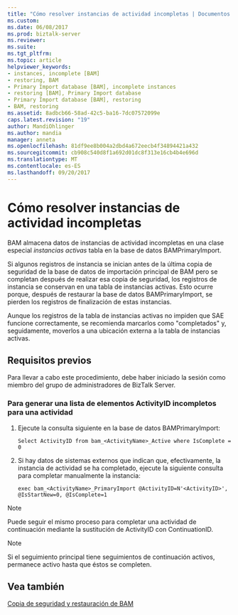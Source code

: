 ```yaml
---
title: "Cómo resolver instancias de actividad incompletas | Documentos de Microsoft"
ms.custom: 
ms.date: 06/08/2017
ms.prod: biztalk-server
ms.reviewer: 
ms.suite: 
ms.tgt_pltfrm: 
ms.topic: article
helpviewer_keywords:
- instances, incomplete [BAM]
- restoring, BAM
- Primary Import database [BAM], incomplete instances
- restoring [BAM], Primary Import database
- Primary Import database [BAM], restoring
- BAM, restoring
ms.assetid: 8adbcb66-58ad-42c5-ba16-7dc07572099e
caps.latest.revision: "19"
author: MandiOhlinger
ms.author: mandia
manager: anneta
ms.openlocfilehash: 81df9ee8b004a2dbd4a672eecb4f34894421a432
ms.sourcegitcommit: cb908c540d8f1a692d01dc8f313e16cb4b4e696d
ms.translationtype: MT
ms.contentlocale: es-ES
ms.lasthandoff: 09/20/2017
---
```

# <a name="how-to-resolve-incomplete-activity-instances"></a>Cómo resolver instancias de actividad incompletas
BAM almacena datos de instancias de actividad incompletas en una clase especial *instancias activas* tabla en la base de datos BAMPrimaryImport.  
  
 Si algunos registros de instancia se inician antes de la última copia de seguridad de la base de datos de importación principal de BAM pero se completan después de realizar esa copia de seguridad, los registros de instancia se conservan en una tabla de instancias activas. Esto ocurre porque, después de restaurar la base de datos BAMPrimaryImport, se pierden los registros de finalización de estas instancias.  
  
 Aunque los registros de la tabla de instancias activas no impiden que SAE funcione correctamente, se recomienda marcarlos como "completados" y, seguidamente, moverlos a una ubicación externa a la tabla de instancias activas.  
  
## <a name="prerequisites"></a>Requisitos previos  
 Para llevar a cabo este procedimiento, debe haber iniciado la sesión como miembro del grupo de administradores de BizTalk Server.  
  
### <a name="to-generate-a-list-of-incomplete-activityids-for-an-activity"></a>Para generar una lista de elementos ActivityID incompletos para una actividad  
  
1.  Ejecute la consulta siguiente en la base de datos BAMPrimaryImport:  
  
    ```  
    Select ActivityID from bam_<ActivityName>_Active where IsComplete = 0  
    ```  
  
2.  Si hay datos de sistemas externos que indican que, efectivamente, la instancia de actividad se ha completado, ejecute la siguiente consulta para completar manualmente la instancia:  
  
    ```  
    exec bam_<ActivityName>_PrimaryImport @ActivityID=N'<ActivityID>', @IsStartNew=0, @IsComplete=1  
    ```  
  
> [!NOTE]
>  Puede seguir el mismo proceso para completar una actividad de continuación mediante la sustitución de ActivityID con ContinuationID.  
  
> [!NOTE]
>  Si el seguimiento principal tiene seguimientos de continuación activos, permanece activo hasta que éstos se completen.  
  
## <a name="see-also"></a>Vea también  
 [Copia de seguridad y restauración de BAM](../core/backing-up-and-restoring-bam.md)